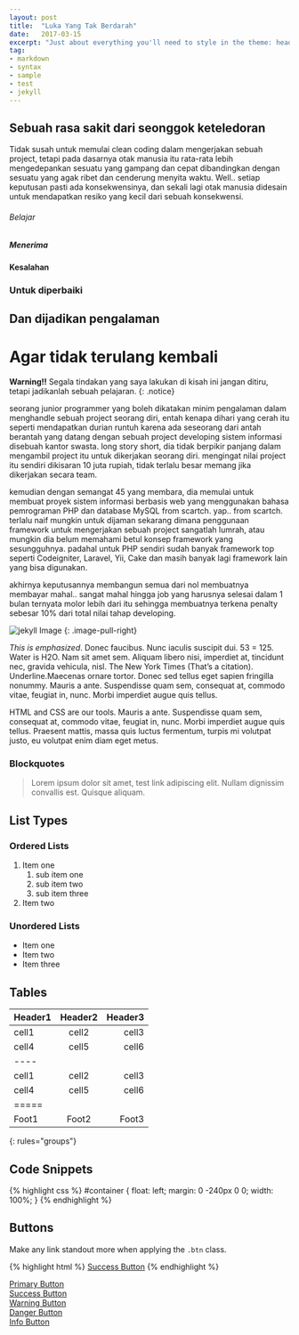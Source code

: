 ```yaml
---
layout: post
title:  "Luka Yang Tak Berdarah"
date:   2017-03-15
excerpt: "Just about everything you'll need to style in the theme: headings, paragraphs, blockquotes, tables, code blocks, and more."
tag:
- markdown
- syntax
- sample
- test
- jekyll
---
```


## Sebuah rasa sakit dari seonggok keteledoran

Tidak susah untuk memulai clean coding dalam mengerjakan sebuah project, tetapi pada dasarnya otak manusia itu rata-rata lebih mengedepankan sesuatu yang gampang dan cepat dibandingkan dengan sesuatu yang agak ribet dan cenderung menyita waktu. Well.. setiap keputusan pasti ada konsekwensinya, dan sekali lagi otak manusia didesain untuk mendapatkan resiko yang kecil dari sebuah konsekwensi.

###### Belajar

##### Menerima

#### Kesalahan

### Untuk diperbaiki

## Dan dijadikan pengalaman

# Agar tidak terulang kembali


**Warning!!** Segala tindakan yang saya lakukan di kisah ini jangan ditiru, tetapi jadikanlah sebuah pelajaran.
{: .notice}


seorang junior programmer yang boleh dikatakan minim pengalaman dalam menghandle sebuah project seorang diri, entah kenapa dihari yang cerah itu seperti mendapatkan durian runtuh karena ada seseorang dari antah berantah yang datang dengan sebuah project developing sistem informasi disebuah kantor swasta. long story short, dia tidak berpikir panjang dalam mengambil project itu untuk dikerjakan seorang diri. mengingat nilai project itu sendiri dikisaran 10 juta rupiah, tidak terlalu besar memang jika dikerjakan secara team.

kemudian dengan semangat 45 yang membara, dia memulai untuk membuat proyek sistem informasi berbasis web yang menggunakan bahasa pemrograman PHP dan database MySQL from scartch. yap.. from scartch. terlalu naif mungkin untuk dijaman sekarang dimana penggunaan framework untuk mengerjakan sebuah project sangatlah lumrah, atau mungkin dia belum memahami betul konsep framework yang sesungguhnya. padahal untuk PHP sendiri sudah banyak framework top seperti Codeigniter, Laravel, Yii, Cake dan masih banyak lagi framework lain yang bisa digunakan.

akhirnya keputusannya membangun semua dari nol membuatnya membayar mahal.. sangat mahal hingga job yang harusnya selesai dalam 1 bulan ternyata molor lebih dari itu sehingga membuatnya terkena penalty sebesar 10% dari total nilai tahap developing.

![jekyll Image](http://dab1nmslvvntp.cloudfront.net/wp-content/uploads/2015/02/1424055625jekyll.png)
{: .image-pull-right}

*This is emphasized*. Donec faucibus. Nunc iaculis suscipit dui. 53 = 125. Water is H2O. Nam sit amet sem. Aliquam libero nisi, imperdiet at, tincidunt nec, gravida vehicula, nisl. The New York Times (That’s a citation). Underline.Maecenas ornare tortor. Donec sed tellus eget sapien fringilla nonummy. Mauris a ante. Suspendisse quam sem, consequat at, commodo vitae, feugiat in, nunc. Morbi imperdiet augue quis tellus.

HTML and CSS are our tools. Mauris a ante. Suspendisse quam sem, consequat at, commodo vitae, feugiat in, nunc. Morbi imperdiet augue quis tellus. Praesent mattis, massa quis luctus fermentum, turpis mi volutpat justo, eu volutpat enim diam eget metus.

### Blockquotes

> Lorem ipsum dolor sit amet, test link adipiscing elit. Nullam dignissim convallis est. Quisque aliquam.

## List Types

### Ordered Lists

1. Item one
   1. sub item one
   2. sub item two
   3. sub item three
2. Item two

### Unordered Lists

* Item one
* Item two
* Item three

## Tables

| Header1 | Header2 | Header3 |
|:--------|:-------:|--------:|
| cell1   | cell2   | cell3   |
| cell4   | cell5   | cell6   |
|----
| cell1   | cell2   | cell3   |
| cell4   | cell5   | cell6   |
|=====
| Foot1   | Foot2   | Foot3
{: rules="groups"}

## Code Snippets

{% highlight css %}
#container {
  float: left;
  margin: 0 -240px 0 0;
  width: 100%;
}
{% endhighlight %}

## Buttons

Make any link standout more when applying the `.btn` class.

{% highlight html %}
<a href="#" class="btn btn-success">Success Button</a>
{% endhighlight %}

<div markdown="0"><a href="#" class="btn">Primary Button</a></div>
<div markdown="0"><a href="#" class="btn btn-success">Success Button</a></div>
<div markdown="0"><a href="#" class="btn btn-warning">Warning Button</a></div>
<div markdown="0"><a href="#" class="btn btn-danger">Danger Button</a></div>
<div markdown="0"><a href="#" class="btn btn-info">Info Button</a></div>

